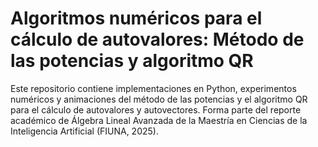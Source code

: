 # Algoritmos numéricos para el cálculo de autovalores: Método de las potencias y algoritmo QR
Este repositorio contiene implementaciones en Python, experimentos numéricos y animaciones del método de las potencias y el algoritmo QR para el cálculo de autovalores y autovectores. Forma parte del reporte académico de Álgebra Lineal Avanzada de la Maestría en Ciencias de la Inteligencia Artificial (FIUNA, 2025).
